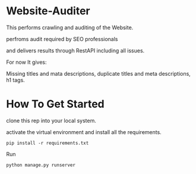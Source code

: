 # Website-Auditer

This performs crawling and auditing of the Website.

perfroms audit required by SEO professionals

and delivers results through RestAPI including all issues.


For now It gives:

Missing titles and mata descriptions, duplicate titles and meta descriptions, h1 tags.

# How To Get Started

clone this rep into your local system.

activate the virtual environment and install all the requirements.

```
pip install -r requirements.txt

```
Run

```
python manage.py runserver

```


